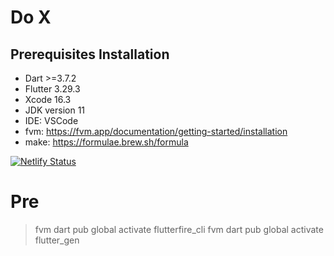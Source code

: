 # Do X

## Prerequisites Installation

- Dart >=3.7.2
- Flutter 3.29.3
- Xcode 16.3
- JDK version 11
- IDE: VSCode
- fvm: https://fvm.app/documentation/getting-started/installation
- make: https://formulae.brew.sh/formula

[![Netlify Status](https://api.netlify.com/api/v1/badges/bbdc9c84-6a3c-4f4c-ac12-d63ad0132147/deploy-status)](https://app.netlify.com/sites/do-x/deploys)

# Pre
> fvm dart pub global activate flutterfire_cli
> fvm dart pub global activate flutter_gen
